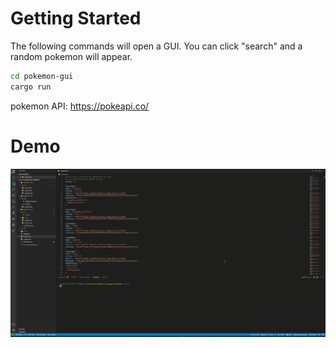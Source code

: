 # Getting Started

The following commands will open a GUI. You can click "search" and a random pokemon will appear.

```bash
cd pokemon-gui
cargo run
```

pokemon API: https://pokeapi.co/

# Demo

![Pokemon Wild Encounter Demo](demo.gif)
